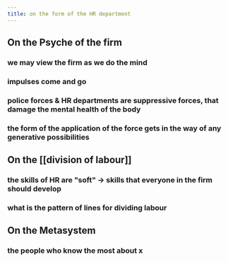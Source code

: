 ```yaml
---
title: on the form of the HR department
---
```


## On the Psyche of the firm
### we may view the firm as we do the mind
### impulses come and go
### police forces & HR departments are suppressive forces, that damage the mental health of the body
### the form of the application of the force gets in the way of any generative possibilities
## On the [[division of labour]]
### the skills of HR are "soft" -> skills that everyone in the firm should develop
### what is the pattern of lines for dividing labour
## On the Metasystem
### the people who know the most about x
